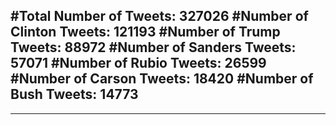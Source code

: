 #Total Number of Tweets: 327026 
#Number of Clinton Tweets: 121193
#Number of Trump Tweets: 88972
#Number of Sanders Tweets: 57071
#Number of Rubio Tweets: 26599
#Number of Carson Tweets: 18420
#Number of Bush Tweets: 14773
---
---
